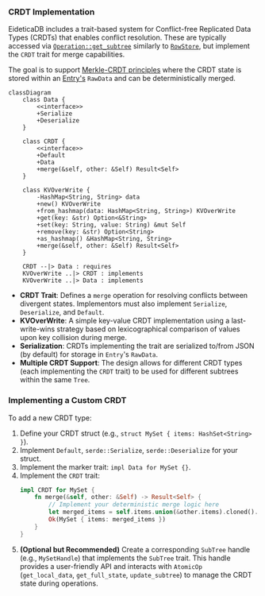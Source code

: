 ### CRDT Implementation

EideticaDB includes a trait-based system for Conflict-free Replicated Data Types (CRDTs) that enables conflict resolution. These are typically accessed via [`Operation::get_subtree`](basedb_tree.md) similarly to [`RowStore`](subtrees.md), but implement the `CRDT` trait for merge capabilities.

The goal is to support [Merkle-CRDT principles](../crdt_principles.md) where the CRDT state is stored within an [Entry's](entry.md) `RawData` and can be deterministically merged.

```mermaid
classDiagram
    class Data {
        <<interface>>
        +Serialize
        +Deserialize
    }

    class CRDT {
        <<interface>>
        +Default
        +Data
        +merge(&self, other: &Self) Result<Self>
    }

    class KVOverWrite {
        -HashMap<String, String> data
        +new() KVOverWrite
        +from_hashmap(data: HashMap<String, String>) KVOverWrite
        +get(key: &str) Option<&String>
        +set(key: String, value: String) &mut Self
        +remove(key: &str) Option<String>
        +as_hashmap() &HashMap<String, String>
        +merge(&self, other: &Self) Result<Self>
    }

    CRDT --|> Data : requires
    KVOverWrite ..|> CRDT : implements
    KVOverWrite ..|> Data : implements
```

- **CRDT Trait**: Defines a `merge` operation for resolving conflicts between divergent states. Implementors must also implement `Serialize`, `Deserialize`, and `Default`.
- **KVOverWrite**: A simple key-value CRDT implementation using a last-write-wins strategy based on lexicographical comparison of values upon key collision during merge.
- **Serialization**: CRDTs implementing the trait are serialized to/from JSON (by default) for storage in `Entry`'s `RawData`.
- **Multiple CRDT Support**: The design allows for different CRDT types (each implementing the `CRDT` trait) to be used for different subtrees within the same `Tree`.

### Implementing a Custom CRDT

To add a new CRDT type:

1.  Define your CRDT struct (e.g., `struct MySet { items: HashSet<String> }`).
2.  Implement `Default`, `serde::Serialize`, `serde::Deserialize` for your struct.
3.  Implement the marker trait: `impl Data for MySet {}`.
4.  Implement the `CRDT` trait:
    ```rust
    impl CRDT for MySet {
        fn merge(&self, other: &Self) -> Result<Self> {
            // Implement your deterministic merge logic here
            let merged_items = self.items.union(&other.items).cloned().collect();
            Ok(MySet { items: merged_items })
        }
    }
    ```
5.  **(Optional but Recommended)** Create a corresponding `SubTree` handle (e.g., `MySetHandle`) that implements the `SubTree` trait. This handle provides a user-friendly API and interacts with `AtomicOp` (`get_local_data`, `get_full_state`, `update_subtree`) to manage the CRDT state during operations.
